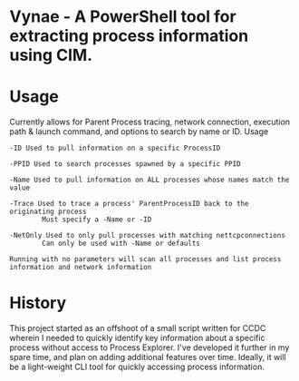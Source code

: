 # Vynae - A PowerShell tool for extracting process information using CIM.
# Usage
Currently allows for Parent Process tracing, network connection, execution path & launch command, and options to search by name or ID.
Usage

    -ID Used to pull information on a specific ProcessID
    
    -PPID Used to search processes spawned by a specific PPID

    -Name Used to pull information on ALL processes whose names match the value

    -Trace Used to trace a process' ParentProcessID back to the originating process
            Must specify a -Name or -ID

    -NetOnly Used to only pull processes with matching nettcpconnections
            Can only be used with -Name or defaults

    Running with no parameters will scan all processes and list process information and network information
# History
This project started as an offshoot of a small script written for CCDC wherein I needed to quickly identify key information about a specific process without access to Process Explorer. I've developed it further in my spare time, and plan on adding additional features over time. Ideally, it will be a light-weight CLI tool for quickly accessing process information.


